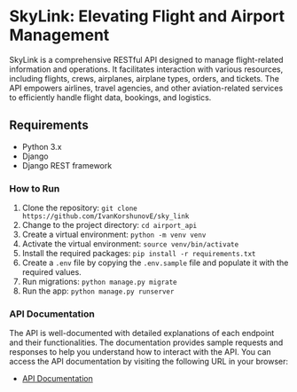 # SkyLink: Elevating Flight and Airport Management

SkyLink is a comprehensive RESTful API designed to manage flight-related information and operations. It facilitates interaction with various resources, including flights, crews, airplanes, airplane types, orders, and tickets. The API empowers airlines, travel agencies, and other aviation-related services to efficiently handle flight data, bookings, and logistics.
## Requirements
- Python 3.x
- Django
- Django REST framework

### How to Run

1. Clone the repository: `git clone https://github.com/IvanKorshunovE/sky_link`
2. Change to the project directory: `cd airport_api`
3. Create a virtual environment: `python -m venv venv`
4. Activate the virtual environment: `source venv/bin/activate`
5. Install the required packages: `pip install -r requirements.txt`
6. Create a `.env` file by copying the `.env.sample` file and populate it with the required values.
7. Run migrations: `python manage.py migrate`
8. Run the app: `python manage.py runserver`

### API Documentation

The API is well-documented with detailed explanations of each endpoint and their functionalities. The documentation provides sample requests and responses to help you understand how to interact with the API. You can access the API documentation by visiting the following URL in your browser:
- [API Documentation](http://localhost:8000/api/schema/swagger-ui/)
